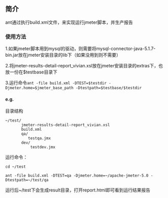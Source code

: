## 简介

ant通过执行build.xml文件，来实现运行jmeter脚本，并生产报告

### 使用方法

1.如果jmeter脚本用到mysql的驱动，则需要将mysql-connector-java-5.1.7-bin.jar放在jmeter安装目录的lib下（如果没用到则不需要）

2.将jmeter-results-detail-report_vivian.xsl放在jmeter安装目录的extras下，也放一份在$testbase目录下

3.运行命令`ant -file build.xml -DTEST=$testdir -Djmeter.home=$jmeter_base_path -Dtestpath=$testbase/$testdir` 

#### e.g.

目录结构

```
~/test/
       jmeter-results-detail-report_vivian.xsl
       build.xml
       qa/
          testqa.jmx
       dev/
           testdev.jmx
```

运行命令：

`cd ~/test`

`ant -file build.xml -DTEST=qa -Djmeter.home=~/apache-jmeter-5.0 -Dtestpath=~/test/qa`

运行后~/test下会生成result目录，打开report.html即可看到运行结果报告